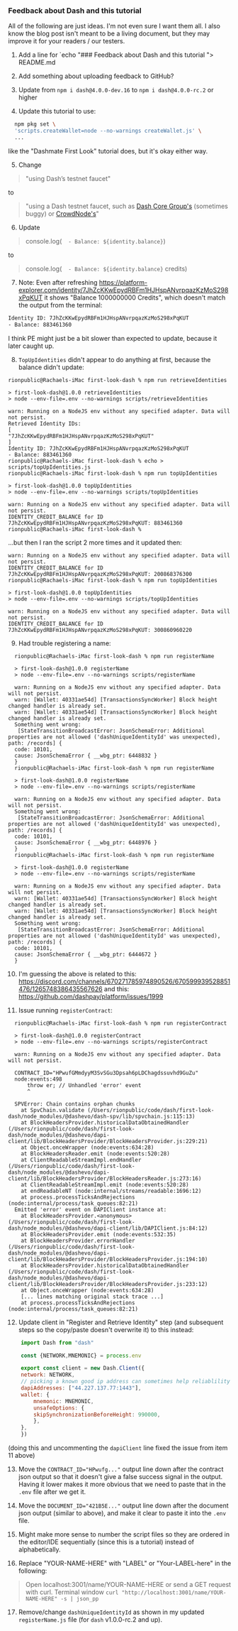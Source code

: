 ### Feedback about Dash and this tutorial

All of the following are just ideas.  I'm not even sure I want them all.  I also know the blog post isn't meant to be a living document, but they may improve it for your readers / our testers.

1. Add a line for `echo "### Feedback about Dash and this tutorial "> README.md

2. Add something about uploading feedback to GitHub?

3. Update from `npm i dash@4.0.0-dev.16` to `npm i dash@4.0.0-rc.2` or higher

4. Update this tutorial to use:
  ```sh
    npm pkg set \ 
    'scripts.createWallet=node --no-warnings createWallet.js' \
    ...
  ```
like the "Dashmate First Look" tutorial does, but it's okay either way.

5. Change 
> "using Dash’s testnet faucet" 

to 

> "using a Dash testnet faucet, such as [Dash Core Group's](http://faucet.testnet.networks.dash.org) (sometimes buggy) or [CrowdNode's](http://faucet.test.dash.crowdnode.io/)"

6. Update
> console.log(`  - Balance: ${identity.balance}`)

to 

> console.log(`  - Balance: ${identity.balance}` credits)

7. Note: Even after refreshing https://platform-explorer.com/identity/7JhZcKKwEpydRBFm1HJHspANvrpqazKzMoS298xPqKUT it shows "Balance	1000000000 Credits", which doesn't match the output from the terminal:
  ```sh
  Identity ID: 7JhZcKKwEpydRBFm1HJHspANvrpqazKzMoS298xPqKUT
  - Balance: 883461360
  ```
I think PE might just be a bit slower than expected to update, because it later caught up.

8. `TopUpIdentities` didn't appear to do anything at first, because the balance didn't update:
  ```
  rionpublic@Rachaels-iMac first-look-dash % npm run retrieveIdentities

  > first-look-dash@1.0.0 retrieveIdentities
  > node --env-file=.env --no-warnings scripts/retrieveIdentities

  warn: Running on a NodeJS env without any specified adapter. Data will not persist.
  Retrieved Identity IDs:
  [
  "7JhZcKKwEpydRBFm1HJHspANvrpqazKzMoS298xPqKUT"
  ]
  Identity ID: 7JhZcKKwEpydRBFm1HJHspANvrpqazKzMoS298xPqKUT
  - Balance: 883461360
  rionpublic@Rachaels-iMac first-look-dash % echo > scripts/topUpIdentities.js
  rionpublic@Rachaels-iMac first-look-dash % npm run topUpIdentities

  > first-look-dash@1.0.0 topUpIdentities
  > node --env-file=.env --no-warnings scripts/topUpIdentities

  warn: Running on a NodeJS env without any specified adapter. Data will not persist.
  IDENTITY_CREDIT_BALANCE for ID 7JhZcKKwEpydRBFm1HJHspANvrpqazKzMoS298xPqKUT: 883461360
  rionpublic@Rachaels-iMac first-look-dash % 
  ```
...but then I ran the script 2 more times and it updated then:
  ```
  warn: Running on a NodeJS env without any specified adapter. Data will not persist.
  IDENTITY_CREDIT_BALANCE for ID 7JhZcKKwEpydRBFm1HJHspANvrpqazKzMoS298xPqKUT: 200868376300
  rionpublic@Rachaels-iMac first-look-dash % npm run topUpIdentities

  > first-look-dash@1.0.0 topUpIdentities
  > node --env-file=.env --no-warnings scripts/topUpIdentities

  warn: Running on a NodeJS env without any specified adapter. Data will not persist.
  IDENTITY_CREDIT_BALANCE for ID 7JhZcKKwEpydRBFm1HJHspANvrpqazKzMoS298xPqKUT: 300860960220
  ```

9. Had trouble registering a name:
```
  rionpublic@Rachaels-iMac first-look-dash % npm run registerName

  > first-look-dash@1.0.0 registerName
  > node --env-file=.env --no-warnings scripts/registerName

  warn: Running on a NodeJS env without any specified adapter. Data will not persist.
  warn: [Wallet: 40331ae54d] [TransactionsSyncWorker] Block height changed handler is already set.
  warn: [Wallet: 40331ae54d] [TransactionsSyncWorker] Block height changed handler is already set.
  Something went wrong:
   [StateTransitionBroadcastError: JsonSchemaError: Additional properties are not allowed ('dashUniqueIdentityId' was unexpected), path: /records] {
  code: 10101,
  cause: JsonSchemaError { __wbg_ptr: 6448832 }
  }
  rionpublic@Rachaels-iMac first-look-dash % npm run registerName

  > first-look-dash@1.0.0 registerName
  > node --env-file=.env --no-warnings scripts/registerName
  
  warn: Running on a NodeJS env without any specified adapter. Data will not persist.
  Something went wrong:
   [StateTransitionBroadcastError: JsonSchemaError: Additional properties are not allowed ('dashUniqueIdentityId' was unexpected), path: /records] {
  code: 10101,
  cause: JsonSchemaError { __wbg_ptr: 6448976 }
  }
  rionpublic@Rachaels-iMac first-look-dash % npm run registerName
 
  > first-look-dash@1.0.0 registerName
  > node --env-file=.env --no-warnings scripts/registerName

  warn: Running on a NodeJS env without any specified adapter. Data will not persist.
  warn: [Wallet: 40331ae54d] [TransactionsSyncWorker] Block height changed handler is already set.
  warn: [Wallet: 40331ae54d] [TransactionsSyncWorker] Block height changed handler is already set.
  Something went wrong:
   [StateTransitionBroadcastError: JsonSchemaError: Additional properties are not allowed ('dashUniqueIdentityId' was unexpected), path: /records] {
  code: 10101,
  cause: JsonSchemaError { __wbg_ptr: 6444672 }
  }
```

10. I'm guessing the above is related to this: https://discord.com/channels/670271785974890526/670599939528851476/1265748386435567626 and this: https://github.com/dashpay/platform/issues/1999

11. Issue running `registerContract`:
```
  rionpublic@Rachaels-iMac first-look-dash % npm run registerContract

  > first-look-dash@1.0.0 registerContract
  > node --env-file=.env --no-warnings scripts/registerContract

  warn: Running on a NodeJS env without any specified adapter. Data will not persist.

  CONTRACT_ID="HPwufGMmdyyM3SvSGu3Dpsah6pLDChagdssuvhd9GuZu"
  node:events:498
      throw er; // Unhandled 'error' event
      ^
  
  SPVError: Chain contains orphan chunks
    at SpvChain.validate (/Users/rionpublic/code/dash/first-look-dash/node_modules/@dashevo/dash-spv/lib/spvchain.js:115:13)
    at BlockHeadersProvider.historicalDataObtainedHandler (/Users/rionpublic/code/dash/first-look-dash/node_modules/@dashevo/dapi-client/lib/BlockHeadersProvider/BlockHeadersProvider.js:229:21)
    at Object.onceWrapper (node:events:634:28)
    at BlockHeadersReader.emit (node:events:520:28)
    at ClientReadableStreamImpl.endHandler (/Users/rionpublic/code/dash/first-look-dash/node_modules/@dashevo/dapi-client/lib/BlockHeadersProvider/BlockHeadersReader.js:273:16)
    at ClientReadableStreamImpl.emit (node:events:520:28)
    at endReadableNT (node:internal/streams/readable:1696:12)
    at process.processTicksAndRejections (node:internal/process/task_queues:82:21)
  Emitted 'error' event on DAPIClient instance at:
    at BlockHeadersProvider.<anonymous> (/Users/rionpublic/code/dash/first-look-dash/node_modules/@dashevo/dapi-client/lib/DAPIClient.js:84:12)
    at BlockHeadersProvider.emit (node:events:532:35)
    at BlockHeadersProvider.errorHandler (/Users/rionpublic/code/dash/first-look-dash/node_modules/@dashevo/dapi-client/lib/BlockHeadersProvider/BlockHeadersProvider.js:194:10)
    at BlockHeadersProvider.historicalDataObtainedHandler (/Users/rionpublic/code/dash/first-look-dash/node_modules/@dashevo/dapi-client/lib/BlockHeadersProvider/BlockHeadersProvider.js:233:12)
    at Object.onceWrapper (node:events:634:28)
    [... lines matching original stack trace ...]
    at process.processTicksAndRejections (node:internal/process/task_queues:82:21)
```

12. Update client in "Register and Retrieve Identity" step (and subsequent steps so the copy/paste doesn't overwrite it) to this instead:
```js
    import Dash from "dash"

    const {NETWORK,MNEMONIC} = process.env

    export const client = new Dash.Client({
    network: NETWORK,
    // picking a known good ip address can sometimes help reliablility
    dapiAddresses: ["44.227.137.77:1443"],
    wallet: {
        mnemonic: MNEMONIC,
        unsafeOptions: {
        skipSynchronizationBeforeHeight: 990000,
        },
    },
    })
```
(doing this and uncommenting the `dapiClient` line fixed the issue from item 11 above)

13. Move the `CONTRACT_ID="HPwufg..."` output line down after the contract json output so that it doesn't give a false success signal in the output.  Having it lower makes it more obvious that we need to paste that in the `.env` file after we get it.

14. Move the `DOCUMENT_ID="421B5E..."` output line down after the document json output (similar to above), and make it clear to paste it into the `.env` file.

15. Might make more sense to number the script files so they are ordered in the editor/IDE sequentially (since this is a tutorial) instead of alphabetically.

16. Replace "YOUR-NAME-HERE" with "LABEL" or "Your-LABEL-here" in the following:
> Open localhost:3001/name/YOUR-NAME-HERE or send a GET request with curl.
> Terminal window
> `curl "http://localhost:3001/name/YOUR-NAME-HERE" -s | json_pp`
17. Remove/change `dashUniqueIdentityId` as shown in my updated `registerName.js` file (for `dash` v1.0.0-rc.2 and up).
